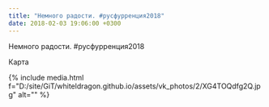 ```yaml
---
title: "Немного радости. #русфурренция2018"
date: 2018-02-03 19:06:00 +0300
---
```


Немного радости. #русфурренция2018

Карта

{% include media.html f="D:/site/GiT/whiteldragon.github.io/assets/vk_photos/2/XG4TOQdfg2Q.jpg" alt="" %}
